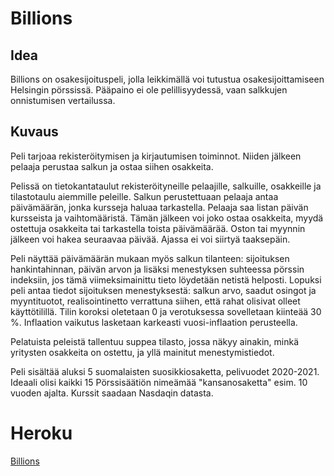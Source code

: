 # Billions

## Idea

Billions on osakesijoituspeli, jolla leikkimällä voi tutustua osakesijoittamiseen Helsingin pörssissä. Pääpaino ei ole pelillisyydessä, vaan salkkujen onnistumisen vertailussa.

## Kuvaus

Peli tarjoaa rekisteröitymisen ja kirjautumisen toiminnot.
Niiden jälkeen pelaaja perustaa salkun ja ostaa siihen osakkeita.

Pelissä on tietokantataulut rekisteröityneille pelaajille, salkuille, osakkeille ja tilastotaulu aiemmille peleille.
Salkun perustettuaan pelaaja antaa päivämäärän, jonka kursseja haluaa tarkastella. Pelaaja saa listan päivän kursseista ja vaihtomääristä. Tämän jälkeen voi joko ostaa osakkeita, myydä ostettuja osakkeita tai tarkastella toista päivämäärää. Oston tai myynnin jälkeen voi hakea seuraavaa päivää. Ajassa ei voi siirtyä taaksepäin.

Peli näyttää päivämäärän mukaan myös salkun tilanteen: sijoituksen hankintahinnan, päivän arvon ja lisäksi menestyksen suhteessa pörssin indeksiin, jos tämä viimeksimainittu tieto löydetään netistä helposti. Lopuksi peli antaa tiedot sijoituksen menestyksestä: salkun arvo, saadut osingot ja myyntituotot, realisointinetto verrattuna siihen, että rahat olisivat olleet käyttötilillä. Tilin koroksi oletetaan 0 ja verotuksessa sovelletaan kiinteää 30 %. Inflaation vaikutus lasketaan karkeasti vuosi-inflaation perusteella.

Pelatuista peleistä tallentuu suppea tilasto, jossa näkyy ainakin, minkä yritysten osakkeita on ostettu, ja yllä mainitut menestymistiedot.

Peli sisältää aluksi 5 suomalaisten suosikkiosaketta, pelivuodet 2020-2021. Ideaali olisi kaikki 15 Pörssisäätiön nimeämää "kansanosaketta" esim. 10 vuoden ajalta. Kurssit saadaan Nasdaqin datasta.


# Heroku

[Billions](https://nasdaq-billions.herokuapp.com/)
